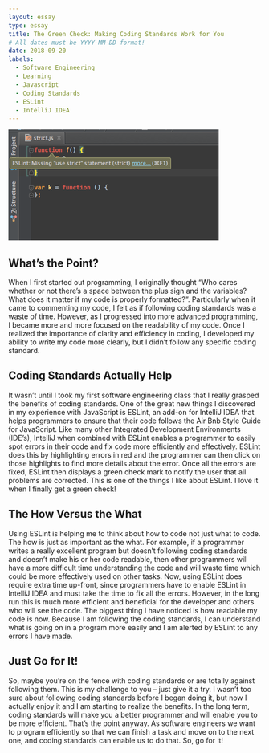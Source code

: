 ```yaml
---
layout: essay
type: essay
title: The Green Check: Making Coding Standards Work for You
# All dates must be YYYY-MM-DD format!
date: 2018-09-20
labels:
  - Software Engineering
  - Learning
  - Javascript
  - Coding Standards
  - ESLint
  - IntelliJ IDEA
---
```


<img class="ui small right spaced image" src="../images/screenshot.png">

## What’s the Point?

When I first started out programming, I originally thought “Who cares whether or not there’s a space between the plus sign and the variables? What does it matter if my code is properly formatted?”. Particularly when it came to commenting my code, I felt as if following coding standards was a waste of time. However, as I progressed into more advanced programming, I became more and more focused on the readability of my code. Once I realized the importance of clarity and efficiency in coding, I developed my ability to write my code more clearly, but I didn’t follow any specific coding standard.

## Coding Standards Actually Help

It wasn’t until I took my first software engineering class that I really grasped the benefits of coding standards. One of the great new things I discovered in my experience with JavaScript is ESLint, an add-on for IntelliJ IDEA that helps programmers to ensure that their code follows the Air Bnb Style Guide for JavaScript. Like many other Integrated Development Environments (IDE’s), IntelliJ when combined with ESLint enables a programmer to easily spot errors in their code and fix code more efficiently and effectively. ESLint does this by highlighting errors in red and the programmer can then click on those highlights to find more details about the error. Once all the errors are fixed, ESLint then displays a green check mark to notify the user that all problems are corrected. This is one of the things I like about ESLint. I love it when I finally get a green check! 

## The How Versus the What

Using ESLint is helping me to think about how to code not just what to code. The how is just as important as the what. For example, if a programmer writes a really excellent program but doesn’t following coding standards and doesn’t make his or her code readable, then other programmers will have a more difficult time understanding the code and will waste time which could be more effectively used on other tasks. Now, using ESLint does require extra time up-front, since programmers have to enable ESLint in IntelliJ IDEA and must take the time to fix all the errors. However, in the long run this is much more efficient and beneficial for the developer and others who will see the code. The biggest thing I have noticed is how readable my code is now. Because I am following the coding standards, I can understand what is going on in a program more easily and I am alerted by ESLint to any errors I have made. 

## Just Go for It!

So, maybe you’re on the fence with coding standards or are totally against following them. This is my challenge to you – just give it a try. I wasn’t too sure about following coding standards before I began doing it, but now I actually enjoy it and I am starting to realize the benefits. In the long term, coding standards will make you a better programmer and will enable you to be more efficient. That’s the point anyway. As software engineers we want to program efficiently so that we can finish a task and move on to the next one, and coding standards can enable us to do that. So, go for it!
